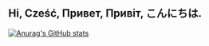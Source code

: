 ## Hi, Cześć, Привет, Привіт, こんにちは.
[![Anurag's GitHub stats](https://github-readme-stats.vercel.app/api?username=opwip&theme=tokyonight)](https://github.com/anuraghazra/github-readme-stats)
<!--
**opwip/opwip** is a ✨ _special_ ✨ repository because its `README.md` (this file) appears on your GitHub profile.

Here are some ideas to get you started:

- 🔭 I’m currently working on ...
- 🌱 I’m currently learning ...
- 👯 I’m looking to collaborate on ...
- 🤔 I’m looking for help with ...
- 💬 Ask me about ...
- 📫 How to reach me: ...
- 😄 Pronouns: ...
- ⚡ Fun fact: ...
-->
